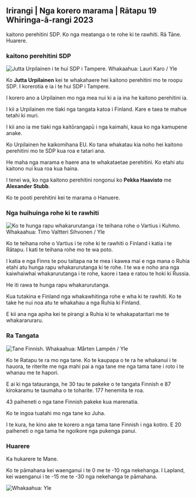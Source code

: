## Irirangi \| Nga korero marama \| Rātapu 19 Whiringa-ā-rangi 2023

kaitono perehitini SDP. Ko nga meatanga o te rohe ki te rawhiti. Rā Tāne. Huarere.

### kaitono perehitini SDP

![Jutta Urpilainen i te hui SDP i Tampere. Whakaahua: Lauri Karo / Yle](https://images.cdn.yle.fi/image/upload/c_crop,h_3078,w_5472,x_0,y_536/ar_1.7777777777777777,c_fill,g_faces,h_675/w_1200.q_auto:eco/f_auto/fl_lossy/v1700390392/39-12029436559e5d3e7734)

Ko **Jutta Urpilainen** kei te whakahaere hei kaitono perehitini mo te roopu SDP. I korerotia e ia i te hui SDP i Tampere.

I korero ano a Urpilainen mo nga mea nui ki a ia ina he kaitono perehitini ia.

I kii a Urpilainen me tiaki nga tangata katoa i Finland. Kare e taea te mahue tetahi ki muri.

I kii ano ia me tiaki nga kaitōrangapū i nga kaimahi, kaua ko nga kamupene anake.

Ko Urpilainen he kaikomihana EU. Ko tana whakatau kia noho hei kaitono perehitini mo te SDP kua roa e tatari ana.

He maha nga marama e haere ana te whakataetae perehitini. Ko etahi atu kaitono nui kua roa kua haina.

I tenei wa, ko nga kaitono perehitini rongonui ko **Pekka Haavisto** me **Alexander** **Stubb**.

Ko te pooti perehitini kei te marama o Hanuere.

### Nga huihuinga rohe ki te rawhiti

![Ko te hunga rapu whakarurutanga i te teihana rohe o Vartius i Kuhmo. Whakaahua: Timo Valtteri Sihvonen / Yle](https://images.cdn.yle.fi/image/upload/c_crop,h_2312,w_4110,x_1360,y_535/ar_1.7777777777777777,c_fill,g_faces,w_pr_61./q_auto:eco/f_auto/fl_lossy/v1700313355/39-12026836558740e2c62a)

Ko te teihana rohe o Vartius i te rohe ki te rawhiti o Finland i katia i te Rātapu. I kati te teihana rohe mo te wa poto.

I katia e nga Finns te pou taitapa na te mea i kawea mai e nga mana o Ruhia etahi atu hunga rapu whakarurutanga ki te rohe. I te wa e noho ana nga kaiwhaiwhai whakarurutanga i te rohe, kaore i taea e ratou te hoki ki Russia.

He iti rawa te hunga rapu whakarurutanga.

Kua tutakina e Finland nga whakawhitinga rohe e wha ki te rawhiti. Ko te take he nui noa atu te whakahau a nga Ruhia ki Finland.

E kii ana nga apiha kei te pirangi a Ruhia ki te whakapataritari me te whakararuraru.

### Ra Tangata

![Tane Finnish. Whakaahua: Mårten Lampén / Yle](https://images.cdn.yle.fi/image/upload/c_crop,h_3375,w_6000,x_0,y_164/ar_1.7777777777777777,c_fill,g_faces,h_610/w_pr_1.q_auto:eco/f_auto/fl_lossy/v1700042381/39-1200843655493de62883)

Ko te Ratapu te ra mo nga tane. Ko te kaupapa o te ra he whakanui i te hauora, te riterite me nga mahi pai a nga tane me nga tama tane i roto i te whanau me te hapori.

E ai ki nga tatauranga, he 30 tau te pakeke o te tangata Finnish e 87 kirokaramu te taumaha o te toharite. 177 henemita te roa.

43 paiheneti o nga tane Finnish pakeke kua marenatia.

Ko te ingoa tuatahi mo nga tane ko Juha.

I te kura, he kino ake te korero a nga tama tane Finnish i nga kotiro. E 20 paiheneti o nga tama he ngoikore nga pukenga panui.

### Huarere

Ka hukarere te Mane.

Ko te pāmahana kei waenganui i te 0 me te -10 nga nekehanga. I Lapland, kei waenganui i te -15 me te -30 nga nekehanga te pāmahana.

![ Whakaahua: Yle](https://images.cdn.yle.fi/image/upload/c_crop,h_1080,w_1919,x_0,y_0/ar_1.7777777777777777,c_fill,g_faces,h_675,w_1200/dq_au.:eco/f_auto/fl_lossy/v1700408413/39-1203034655a2c36dc32d)